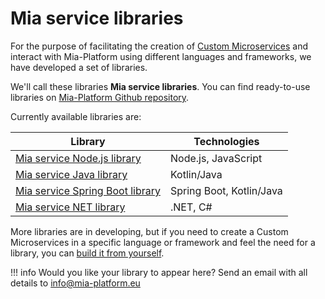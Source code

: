# Mia service libraries
For the purpose of facilitating the creation of [Custom Microservices](./../development_suite/api-console/api-design/plugin_baas_4.md) and interact with Mia-Platform using different languages and frameworks, we have developed a set of libraries.

We'll call these libraries **Mia service libraries**. You can find ready-to-use libraries on [Mia-Platform Github repository](https://github.com/mia-platform).

Currently available libraries are:


| **Library** | **Technologies** |
| ------|------------|
|[Mia service Node.js library](https://github.com/mia-platform/custom-plugin-lib)|Node.js, JavaScript|
|[Mia service Java library](https://github.com/mia-platform/custom-plugin-java)| Kotlin/Java|
|[Mia service Spring Boot library](https://github.com/mia-platform/custom-plugin-java-springboot)|Spring Boot, Kotlin/Java  |
|[Mia service NET library](https://github.com/mia-platform/Mia-service-Net-Library)|.NET, C#|


More libraries are in developing, but if you need to create a Custom Microservices in a specific language or framework and feel the need for a library, you can [build it from yourself](./create-new-library.md).

!!! info
    Would you like your library to appear here? Send an email with all details to [info@mia-platform.eu](mailto:info@mia-platform.eu)


